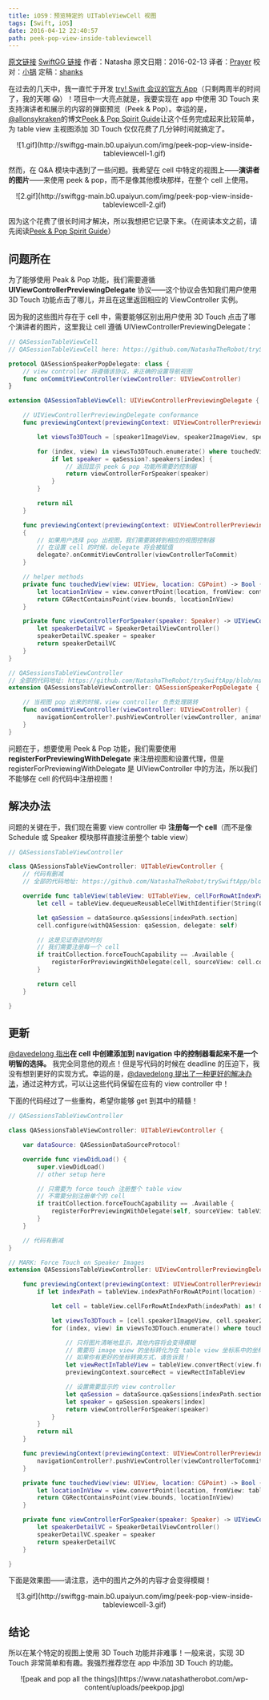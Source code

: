 ```yaml
---
title: iOS9：预览特定的 UITableViewCell 视图
tags: [Swift, iOS]
date: 2016-04-12 22:40:57
path: peek-pop-view-inside-tableviewcell
---
```


[原文链接](https://www.natashatherobot.com/peek-pop-view-inside-tableviewcell/)
[SwiftGG 链接](http://swift.gg/2016/04/12/peek-pop-view-inside-tableviewcell/)
作者：Natasha
原文日期：2016-02-13
译者：[Prayer](http://www.futantan.com/)
校对：[小锅](http://www.swiftyper.com/)
定稿：[shanks](http://codebuild.me/)

<!--more-->

在过去的几天中，我一直忙于开发 [try! Swift 会议的官方 App](https://github.com/NatashaTheRobot/trySwiftApp)（只剩两周半的时间了，我的天哪 😱）！项目中一大亮点就是，我要实现在 app 中使用 3D Touch 来支持演讲者和展示的内容的弹窗预览（Peek & Pop）。幸运的是，[@allonsykraken](https://twitter.com/allonsykraken)的博文[Peek & Pop Spirit Guide](http://krakendev.io/peek-pop/)让这个任务完成起来比较简单，为 table view 主视图添加 3D Touch 仅仅花费了几分钟时间就搞定了。

<center>
![1.gif](http://swiftgg-main.b0.upaiyun.com/img/peek-pop-view-inside-tableviewcell-1.gif)
</center>

然而，在 Q&A 模块中遇到了一些问题。我希望在 cell 中特定的视图上——**演讲者的图片**——来使用 peek & pop，而不是像其他模块那样，在整个 cell 上使用。

<center>
![2.gif](http://swiftgg-main.b0.upaiyun.com/img/peek-pop-view-inside-tableviewcell-2.gif)
</center>

因为这个花费了很长时间才解决，所以我想把它记录下来。（在阅读本文之前，请先阅读[Peek & Pop Spirit Guide](http://krakendev.io/peek-pop/)）

## 问题所在

为了能够使用 Peak & Pop 功能，我们需要遵循 **UIViewControllerPreviewingDelegate** 协议——这个协议会告知我们用户使用 3D Touch 功能点击了哪儿，并且在这里返回相应的 ViewController 实例。

因为我的这些图片存在于 cell 中，需要能够区别出用户使用 3D Touch 点击了哪个演讲者的图片，这里我让 cell 遵循 UIViewControllerPreviewingDelegate：

```swift
// QASessionTableViewCell
// QASessionTableViewCell here: https://github.com/NatashaTheRobot/trySwiftApp/blob/master/trySwift/QASessionTableViewCell.swift

protocol QASessionSpeakerPopDelegate: class {
    // view controller 将遵循该协议，来正确的设置导航视图
    func onCommitViewController(viewController: UIViewController)
}

extension QASessionTableViewCell: UIViewControllerPreviewingDelegate {

    // UIViewControllerPreviewingDelegate conformance
    func previewingContext(previewingContext: UIViewControllerPreviewing, viewControllerForLocation location: CGPoint) -> UIViewController? {

        let viewsTo3DTouch = [speaker1ImageView, speaker2ImageView, speaker3ImageView]

        for (index, view) in viewsTo3DTouch.enumerate() where touchedView(view, location: location) {
            if let speaker = qaSession?.speakers[index] {
                // 返回显示 peek & pop 功能所需要的控制器
                return viewControllerForSpeaker(speaker)
            }
        }

        return nil
    }

    func previewingContext(previewingContext: UIViewControllerPreviewing, commitViewController viewControllerToCommit: UIViewController)
    {
        // 如果用户选择 pop 出视图，我们需要跳转到相应的视图控制器
        // 在设置 cell 的时候，delegate 将会被赋值
        delegate?.onCommitViewController(viewControllerToCommit)
    }

    // helper methods
    private func touchedView(view: UIView, location: CGPoint) -> Bool {
        let locationInView = view.convertPoint(location, fromView: contentView)
        return CGRectContainsPoint(view.bounds, locationInView)
    }

    private func viewControllerForSpeaker(speaker: Speaker) -> UIViewController {
        let speakerDetailVC = SpeakerDetailViewController()
        speakerDetailVC.speaker = speaker
        return speakerDetailVC
    }
}

// QASessionsTableViewController
// 全部的代码地址: https://github.com/NatashaTheRobot/trySwiftApp/blob/master/trySwift/QASessionsTableViewController.swift
extension QASessionsTableViewController: QASessionSpeakerPopDelegate {

    // 当视图 pop 出来的时候，view controller 负责处理跳转
    func onCommitViewController(viewController: UIViewController) {
        navigationController?.pushViewController(viewController, animated: true)
    }
}
```

问题在于，想要使用 Peek & Pop 功能，我们需要使用 **registerForPreviewingWithDelegate** 来注册视图和设置代理，但是 registerForPreviewingWithDelegate 是 UIViewController 中的方法，所以我们不能够在 cell 的代码中注册视图！

## 解决办法

问题的关键在于，我们现在需要 view controller 中 **注册每一个 cell**（而不是像 Schedule 或 Speaker 模块那样直接注册整个 table view）

```swift
// QASessionsTableViewController

class QASessionsTableViewController: UITableViewController {
    // 代码有删减
    // 全部的代码地址: https://github.com/NatashaTheRobot/trySwiftApp/blob/master/trySwift/QASessionsTableViewController.swift

    override func tableView(tableView: UITableView, cellForRowAtIndexPath indexPath: NSIndexPath) -> UITableViewCell {
        let cell = tableView.dequeueReusableCellWithIdentifier(String(QASessionTableViewCell), forIndexPath: indexPath) as! QASessionTableViewCell

        let qaSession = dataSource.qaSessions[indexPath.section]
        cell.configure(withQASession: qaSession, delegate: self)

        // 这是见证奇迹的时刻
        // 我们需要注册每一个 cell
        if traitCollection.forceTouchCapability == .Available {
            registerForPreviewingWithDelegate(cell, sourceView: cell.contentView)
        }

        return cell
    }

}
```

## 更新

[@davedelong 指出](https://twitter.com/davedelong/status/698527490428383232)**在 cell 中创建添加到 navigation 中的控制器看起来不是一个明智的选择。** 我完全同意他的观点！但是写代码的时候在 deadline 的压迫下，我没有想到更好的实现方式。幸运的是，[@davedelong 提出了一种更好的解决办法](https://twitter.com/NatashaTheRobot/status/698530746449817600)，通过这种方式，可以让这些代码保留在应有的 view controller 中！

下面的代码经过了一些重构，希望你能够 get 到其中的精髓！

```swift
// QASessionsTableViewController

class QASessionsTableViewController: UITableViewController {

    var dataSource: QASessionDataSourceProtocol!

    override func viewDidLoad() {
        super.viewDidLoad()
        // other setup here

        // 只需要为 force touch 注册整个 table view
        // 不需要分别注册单个的 cell
        if traitCollection.forceTouchCapability == .Available {
            registerForPreviewingWithDelegate(self, sourceView: tableView)
        }
    }

    // 代码有删减
}

// MARK: Force Touch on Speaker Images
extension QASessionsTableViewController: UIViewControllerPreviewingDelegate {

    func previewingContext(previewingContext: UIViewControllerPreviewing, viewControllerForLocation location: CGPoint) -> UIViewController? {
        if let indexPath = tableView.indexPathForRowAtPoint(location) {

            let cell = tableView.cellForRowAtIndexPath(indexPath) as! QASessionTableViewCell

            let viewsTo3DTouch = [cell.speaker1ImageView, cell.speaker2ImageView, cell.speaker3ImageView]
            for (index, view) in viewsTo3DTouch.enumerate() where touchedView(view, location: location) {

                // 只将图片清晰地显示，其他内容将会变得模糊
                // 需要将 image view 的坐标转化为在 table view 坐标系中的坐标
                // 如果你有更好的坐标转换方式，请告诉我！
                let viewRectInTableView = tableView.convertRect(view.frame, fromCoordinateSpace: view.superview!)
                previewingContext.sourceRect = viewRectInTableView

                // 设置需要显示的 view controller
                let qaSession = dataSource.qaSessions[indexPath.section]
                let speaker = qaSession.speakers[index]
                return viewControllerForSpeaker(speaker)
            }
        }
        return nil
    }

    func previewingContext(previewingContext: UIViewControllerPreviewing, commitViewController viewControllerToCommit: UIViewController) {
        navigationController?.pushViewController(viewControllerToCommit, animated: true)
    }

    private func touchedView(view: UIView, location: CGPoint) -> Bool {
        let locationInView = view.convertPoint(location, fromView: tableView)
        return CGRectContainsPoint(view.bounds, locationInView)
    }

    private func viewControllerForSpeaker(speaker: Speaker) -> UIViewController {
        let speakerDetailVC = SpeakerDetailViewController()
        speakerDetailVC.speaker = speaker
        return speakerDetailVC
    }

}
```

下面是效果图——请注意，选中的图片之外的内容才会变得模糊！

<center>
![3.gif](http://swiftgg-main.b0.upaiyun.com/img/peek-pop-view-inside-tableviewcell-3.gif)
</center>

## 结论

所以在某个特定的视图上使用 3D Touch 功能并非难事！一般来说，实现 3D Touch 非常简单和有趣。我强烈推荐您在 app 中添加 3D Touch 的功能。

<center>
![peak and pop all the things](https://www.natashatherobot.com/wp-content/uploads/peekpop.jpg)
</center>
